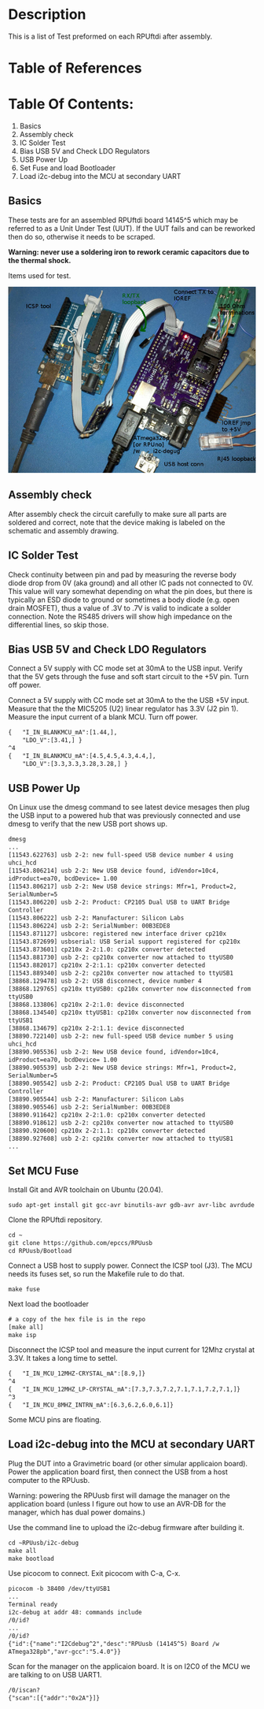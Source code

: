 # Description

This is a list of Test preformed on each RPUftdi after assembly.

# Table of References


# Table Of Contents:

1. Basics
1. Assembly check
1. IC Solder Test
1. Bias USB 5V and Check LDO Regulators
1. USB Power Up
1. Set Fuse and load Bootloader
1. Load i2c-debug into the MCU at secondary UART




## Basics

These tests are for an assembled RPUftdi board 14145^5 which may be referred to as a Unit Under Test (UUT). If the UUT fails and can be reworked then do so, otherwise it needs to be scraped. 

**Warning: never use a soldering iron to rework ceramic capacitors due to the thermal shock.**
    
Items used for test.

![ItemsUsedForTest](./14145,ItemsUsedForTest.jpg "RPUusb Items Used For Test")


## Assembly check

After assembly check the circuit carefully to make sure all parts are soldered and correct, note that the device making is labeled on the schematic and assembly drawing.
    

## IC Solder Test

Check continuity between pin and pad by measuring the reverse body diode drop from 0V (aka ground) and all other IC pads not connected to 0V. This value will vary somewhat depending on what the pin does, but there is typically an ESD diode to ground or sometimes a body diode (e.g. open drain MOSFET), thus a value of .3V to .7V is valid to indicate a solder connection. Note the RS485 drivers will show high impedance on the differential lines, so skip those.


## Bias USB 5V and Check LDO Regulators

Connect a 5V supply with CC mode set at 30mA to the USB input. Verify that the 5V gets through the fuse and soft start circuit to the +5V pin. Turn off power. 

Connect a 5V supply with CC mode set at 30mA to the the USB +5V input. Measure that the the MIC5205 (U2) linear regulator has 3.3V (J2 pin 1). Measure the input current of a blank MCU. Turn off power.

```
{   "I_IN_BLANKMCU_mA":[1.44,],
    "LDO_V":[3.41,] }
^4
{   "I_IN_BLANKMCU_mA":[4.5,4.5,4.3,4.4,],
    "LDO_V":[3.3,3.3,3.28,3.28,] }
```


## USB Power Up

On Linux use the dmesg command to see latest device mesages then plug the USB input to a powered hub that was previously connected and use dmesg to verify that the new USB port shows up.

```
dmesg
...
[11543.622763] usb 2-2: new full-speed USB device number 4 using uhci_hcd
[11543.806214] usb 2-2: New USB device found, idVendor=10c4, idProduct=ea70, bcdDevice= 1.00
[11543.806217] usb 2-2: New USB device strings: Mfr=1, Product=2, SerialNumber=5
[11543.806220] usb 2-2: Product: CP2105 Dual USB to UART Bridge Controller
[11543.806222] usb 2-2: Manufacturer: Silicon Labs
[11543.806224] usb 2-2: SerialNumber: 00B3EDE8
[11543.871127] usbcore: registered new interface driver cp210x
[11543.872699] usbserial: USB Serial support registered for cp210x
[11543.873601] cp210x 2-2:1.0: cp210x converter detected
[11543.881730] usb 2-2: cp210x converter now attached to ttyUSB0
[11543.882017] cp210x 2-2:1.1: cp210x converter detected
[11543.889340] usb 2-2: cp210x converter now attached to ttyUSB1
[38868.129478] usb 2-2: USB disconnect, device number 4
[38868.129765] cp210x ttyUSB0: cp210x converter now disconnected from ttyUSB0
[38868.133806] cp210x 2-2:1.0: device disconnected
[38868.134540] cp210x ttyUSB1: cp210x converter now disconnected from ttyUSB1
[38868.134679] cp210x 2-2:1.1: device disconnected
[38890.722140] usb 2-2: new full-speed USB device number 5 using uhci_hcd
[38890.905536] usb 2-2: New USB device found, idVendor=10c4, idProduct=ea70, bcdDevice= 1.00
[38890.905539] usb 2-2: New USB device strings: Mfr=1, Product=2, SerialNumber=5
[38890.905542] usb 2-2: Product: CP2105 Dual USB to UART Bridge Controller
[38890.905544] usb 2-2: Manufacturer: Silicon Labs
[38890.905546] usb 2-2: SerialNumber: 00B3EDE8
[38890.911642] cp210x 2-2:1.0: cp210x converter detected
[38890.918612] usb 2-2: cp210x converter now attached to ttyUSB0
[38890.920600] cp210x 2-2:1.1: cp210x converter detected
[38890.927608] usb 2-2: cp210x converter now attached to ttyUSB1
...
```


## Set MCU Fuse

Install Git and AVR toolchain on Ubuntu (20.04). 

```
sudo apt-get install git gcc-avr binutils-avr gdb-avr avr-libc avrdude
```

Clone the RPUftdi repository.

```
cd ~
git clone https://github.com/epccs/RPUusb
cd RPUusb/Bootload
```

Connect a USB host to supply power. Connect the ICSP tool (J3). The MCU needs its fuses set, so run the Makefile rule to do that. 

```
make fuse
```

Next load the bootloader

```
# a copy of the hex file is in the repo
[make all]
make isp
```


Disconnect the ICSP tool and measure the input current for 12Mhz crystal at 3.3V. It takes a long time to settel.

```
{   "I_IN_MCU_12MHZ-CRYSTAL_mA":[8.9,]}
^4
{   "I_IN_MCU_12MHZ_LP-CRYSTAL_mA":[7.3,7.3,7.2,7.1,7.1,7.2,7.1,]}
^3
{   "I_IN_MCU_8MHZ_INTRN_mA":[6.3,6.2,6.0,6.1]}
```

Some MCU pins are floating.



## Load i2c-debug into the MCU at secondary UART

Plug the DUT into a Gravimetric board (or other simular applicaion board). Power the application board first, then connect the USB from a host computer to the RPUusb.

Warning: powering the RPUusb first will damage the manager on the application board (unless I figure out how to use an AVR-DB for the manager, which has dual power domains.)

Use the command line to upload the i2c-debug firmware after building it.

```
cd ~RPUusb/i2c-debug
make all
make bootload
```

Use picocom to connect. Exit picocom with C-a, C-x.

```
picocom -b 38400 /dev/ttyUSB1
...
Terminal ready
i2c-debug at addr 48: commands include
/0/id?
...
/0/id?
{"id":{"name":"I2Cdebug^2","desc":"RPUusb (14145^5) Board /w ATmega328pb","avr-gcc":"5.4.0"}}
```

Scan for the manager on the applicaion board. It is on I2C0 of the MCU we are talking to on USB UART1.

```
/0/iscan?
{"scan":[{"addr":"0x2A"}]}
```



